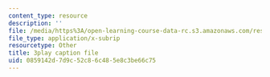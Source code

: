 ```yaml
---
content_type: resource
description: ''
file: /media/https%3A/open-learning-course-data-rc.s3.amazonaws.com/res-18-007-calculus-revisited-multivariable-calculus-fall-2011/0859142d7d9c52c86c485e8c3be66c75_Yw8vBDhVs8o.srt
file_type: application/x-subrip
resourcetype: Other
title: 3play caption file
uid: 0859142d-7d9c-52c8-6c48-5e8c3be66c75
---
```


